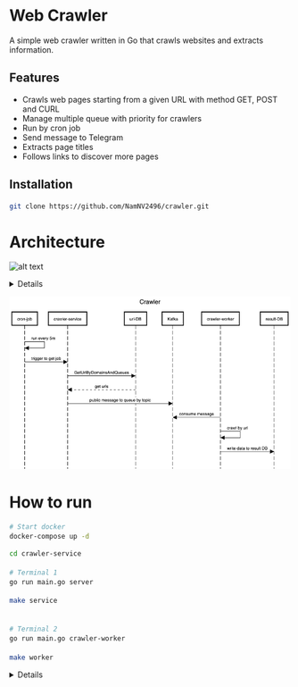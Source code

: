 # Web Crawler

A simple web crawler written in Go that crawls websites and extracts information.

## Features

- Crawls web pages starting from a given URL with method GET, POST and CURL
- Manage multiple queue with priority for crawlers
- Run by cron job
- Send message to Telegram
- Extracts page titles
- Follows links to discover more pages

## Installation

```bash
git clone https://github.com/NamNV2496/crawler.git
```

# Architecture

![alt text](docs/design.png)


<details>
title Crawler

participant cron-job
participant crawler-service
participant url-DB
participant Kafka
participant crawler-worker
participant result-DB

cron-job -> cron-job: normal queue run every 5m
cron-job -> cron-job: priority queue run every 15m
cron-job->crawler-service: trigger to get job
crawler-service->url-DB: GetUrlByDomainsAndQueues
crawler-service<--url-DB: get urls
crawler-service->Kafka: public message to queue by topic
Kafka<-crawler-worker: consume message
crawler-worker->crawler-worker: crawl by url
crawler-worker->result-DB: write data to result DB

</details>

![alt text](docs/sequence.png)

# How to run

```bash
# Start docker
docker-compose up -d
```

```bash
cd crawler-service

# Terminal 1
go run main.go server

make service


# Terminal 2
go run main.go crawler-worker

make worker
```

<details>

# 1. Create new bot and get token

![alt text](docs/create_bot.png)
![alt text](docs/create_group_chat.png)

# 2. Run command to get chat Id

```bash
curl -s https://api.telegram.org/bot${TOKEN}/getUpdates
```

![alt text](docs/tele_message.png)

</details>
